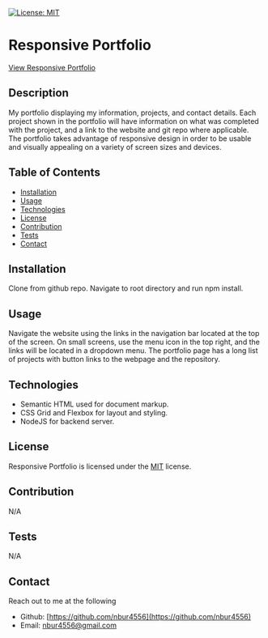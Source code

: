 [![License: MIT](https://img.shields.io/badge/License-MIT-yellow.svg)](https://opensource.org/licenses/MIT)

# Responsive Portfolio

[View Responsive Portfolio](https://n-burt.herokuapp.com/)

## Description

My portfolio displaying my information, projects, and contact details. Each project shown in the portfolio will have information on what was completed with the project, and a link to the website and git repo where applicable. The portfolio takes advantage of responsive design in order to be usable and visually appealing on a variety of screen sizes and devices.

<!-- ![SCREENSHOT](SCREENSHOT PATH) -->

## Table of Contents

* [Installation](#Installation)
* [Usage](#Usage)
* [Technologies](#Technologies)
* [License](#License)
* [Contribution](#Contribution)
* [Tests](#Tests)
* [Contact](#Contact)

## Installation

Clone from github repo. Navigate to root directory and run npm install.

## Usage

Navigate the website using the links in the navigation bar located at the top of the screen. On small screens, use the menu icon in the top right, and the links will be located in a dropdown menu. The portfolio page has a long list of projects with button links to the webpage and the repository.

## Technologies

* Semantic HTML used for document markup.
* CSS Grid and Flexbox for layout and styling.
* NodeJS for backend server.

## License

Responsive Portfolio is licensed under the [MIT](https://opensource.org/licenses/MIT) license.

## Contribution

N/A

## Tests

N/A

## Contact

Reach out to me at the following

* Github: [https://github.com/nbur4556](https://github.com/nbur4556)
* Email: nbur4556@gmail.com